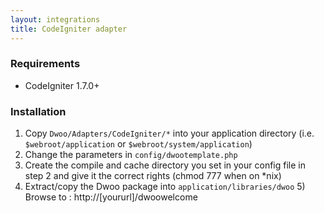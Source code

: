 ```yaml
---
layout: integrations
title: CodeIgniter adapter
---
```


### Requirements
* CodeIgniter 1.7.0+

### Installation
1. Copy `Dwoo/Adapters/CodeIgniter/*` into your application directory (i.e. `$webroot/application` or  `$webroot/system/application`)
2. Change the parameters in `config/dwootemplate.php`
3. Create the compile and cache directory you set in your config file in step 2 and give it the correct rights (chmod 777 when on *nix)
4. Extract/copy the Dwoo package into `application/libraries/dwoo` 5) Browse to : http://[yoururl]/dwoowelcome
